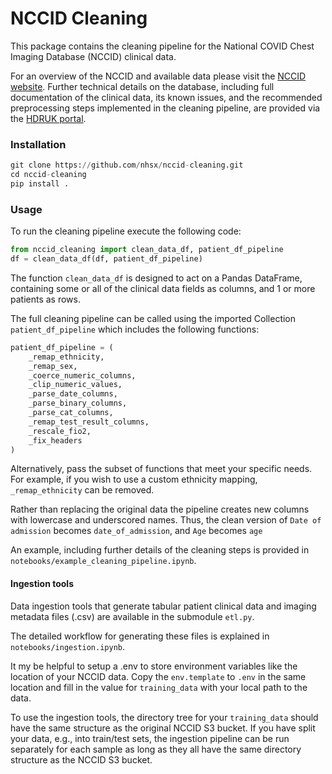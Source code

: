 # NCCID Cleaning

This package contains the cleaning pipeline for the National COVID Chest Imaging Database (NCCID) clinical data. 

For an overview of the NCCID and available data please visit the [NCCID website](https://nhsx.github.io/covid-chest-imaging-database/#). Further technical details on the database, including full documentation of the clinical data, its known issues, and the recommended preprocessing steps implemented in the cleaning pipeline, are provided via the [HDRUK portal](https://web.www.healthdatagateway.org/dataset/31f0148b-f965-4136-ab39-6c5bbbf8c2d9).

### Installation

```python
git clone https://github.com/nhsx/nccid-cleaning.git
cd nccid-cleaning
pip install .
```

### Usage 
To run the cleaning pipeline execute the following code:
```python
from nccid_cleaning import clean_data_df, patient_df_pipeline
df = clean_data_df(df, patient_df_pipeline)
```
The function `clean_data_df` is designed to act on a Pandas DataFrame, containing some or all of the clinical data fields as columns, and 1 or more patients as rows.

The full cleaning pipeline can be called using the imported Collection `patient_df_pipeline` which includes the following functions:
```python
patient_df_pipeline = (
    _remap_ethnicity,
    _remap_sex,
    _coerce_numeric_columns,
    _clip_numeric_values,
    _parse_date_columns,
    _parse_binary_columns,
    _parse_cat_columns,
    _remap_test_result_columns,
    _rescale_fio2,
    _fix_headers
)
```
Alternatively, pass the subset of functions that meet your specific needs. For example, if you wish to use a custom ethnicity mapping, `_remap_ethnicity` can be removed.

Rather than replacing the original data the pipeline creates new columns with lowercase and underscored names. Thus, the clean version of `Date of admission` becomes `date_of_admission`, and `Age` becomes `age`

An example, including further details of the cleaning steps is provided in `notebooks/example_cleaning_pipeline.ipynb`.


#### Ingestion tools

Data ingestion tools that generate tabular patient clinical data and imaging metadata files (.csv) are available in the submodule `etl.py`. 

The detailed workflow for generating these files is explained in `notebooks/ingestion.ipynb`. 

It my be helpful to setup a .env to store environment variables like the location of your NCCID data. Copy the `env.template` to `.env` in the same location and fill in the value for `training_data` with your local path to the data. 

To use the ingestion tools, the directory tree for your `training_data` should have the same structure as the original NCCID S3 bucket. If you have split your data, e.g., into train/test sets, the ingestion pipeline can be run separately for each sample as long as they all have the same directory structure as the NCCID S3 bucket.